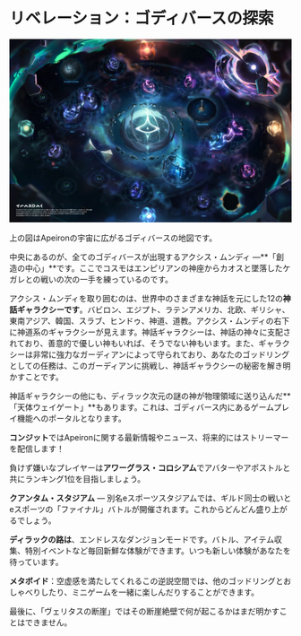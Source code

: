 # リベレーション：ゴディバースの探索

![](<../../.gitbook/assets/image (21).png>)

上の図はApeironの宇宙に広がるゴディバースの地図です。

中央にあるのが、全てのゴディバースが出現するアクシス・ムンディ —**「創造の中心」**です。ここでコスモはエンピリアンの神座からカオスと墜落したケガレとの戦いの次の一手を練っているのです。

アクシス・ムンディを取り囲むのは、世界中のさまざまな神話を元にした12の**神話ギャラクシーです**。バビロン、エジプト、ラテンアメリカ、北欧、ギリシャ、東南アジア、韓国、スラブ、ヒンドゥ、神道、道教。アクシス・ムンディの右下に神道系のギャラクシーが見えます。神話ギャラクシーは、神話の神々に支配されており、善意的で優しい神もいれば、そうでない神もいます。また、ギャラクシーは非常に強力なガーディアンによって守られており、あなたのゴッドリングとしての任務は、このガーディアンに挑戦し、神話ギャラクシーの秘密を解き明かすことです。

神話ギャラクシーの他にも、ディラック次元の謎の神が物理領域に送り込んだ**「天体ウェイゲート」**もあります。これは、ゴディバース内にあるゲームプレイ機能へのポータルとなります。

**コンジット**ではApeironに関する最新情報やニュース、将来的にはストリーマーを配信します！

負けず嫌いなプレイヤーは**アワーグラス・コロシアム**でアバターやアポストルと共にランキング1位を目指しましょう。

**クアンタム・スタジアム** — 別名eスポーツスタジアムでは、ギルド同士の戦いとeスポーツの「ファイナル」バトルが開催されます。これからどんどん盛り上がるでしょう。

**ディラックの路は**、エンドレスなダンジョンモードです。バトル、アイテム収集、特別イベントなど毎回新鮮な体験ができます。いつも新しい体験があなたを待っています。

**メタボイド**：空虚感を満たしてくれるこの逆説空間では、他のゴッドリングとおしゃべりしたり、ミニゲームを一緒に楽しんだりすることができます。

最後に、「ヴェリタスの断崖」ではその断崖絶壁で何が起こるかはまだ明かすことはできません。
